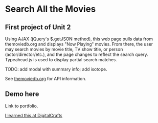 # Search All the Movies

## First project of Unit 2

Using AJAX (jQuery's $.getJSON method), this web page pulls data from themoviedb.org and displays "Now Playing" movies. From there, the user may search movies by movie title, TV show title, or person (actor/director/etc.), and the page changes to reflect the search query. Typeahead.js is used to display partial search matches.

TODO: add modal with summary info; add isotope.

See [themoviedb.org](http://docs.themoviedb.apiary.io/) for API information.

## Demo here
Link to portfolio.

[I learned this at DigitalCrafts](https://www.digitalcrafts.com)
